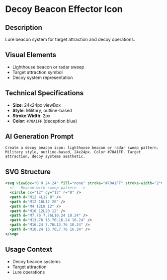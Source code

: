 # Decoy Beacon Effector Icon

## Description

Lure beacon system for target attraction and decoy operations.

## Visual Elements

- Lighthouse beacon or radar sweep
- Target attraction symbol
- Decoy system representation

## Technical Specifications

- **Size**: 24x24px viewBox
- **Style**: Military, outline-based
- **Stroke Width**: 2px
- **Color**: `#70A1FF` (deception blue)

## AI Generation Prompt

```
Create a decoy beacon icon: lighthouse beacon or radar sweep pattern. Military style, outline-based, 24x24px. Color #70A1FF. Target attraction, decoy systems aesthetic.
```

## SVG Structure

```svg
<svg viewBox="0 0 24 24" fill="none" stroke="#70A1FF" stroke-width="2">
  <!-- Beacon with sweep pattern -->
  <circle cx="12" cy="12" r="8" />
  <path d="M12 4L12 8" />
  <path d="M12 16L12 20" />
  <path d="M4 12L8 12" />
  <path d="M16 12L20 12" />
  <path d="M7.76 7.76L10.24 10.24" />
  <path d="M13.76 13.76L16.24 16.24" />
  <path d="M16.24 7.76L13.76 10.24" />
  <path d="M10.24 13.76L7.76 16.24" />
</svg>
```

## Usage Context

- Decoy beacon systems
- Target attraction
- Lure operations
